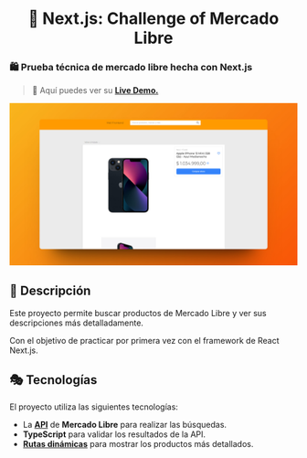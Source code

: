 <div align="center">
  
# 🔺 Next.js: Challenge of Mercado Libre

</div>

### 🛍 Prueba técnica de mercado libre hecha con Next.js

> 🧩 Aquí puedes ver su [**Live Demo.**](https://meli-prueba-abraham.vercel.app/)

![vista-previa](./public/images/preview/01-page-preview.jpg)

## 🚀 Descripción

Este proyecto permite buscar productos de Mercado Libre y ver sus descripciones más detalladamente.

Con el objetivo de practicar por primera vez con el framework de React Next.js.

## 🎭 Tecnologías

El proyecto utiliza las siguientes tecnologías:

- La [**API**](https://developers.mercadolibre.com.ar/es_ar/items-y-busquedas) de **Mercado Libre** para realizar las búsquedas.
- **TypeScript** para validar los resultados de la API.
- [**Rutas dinámicas**](https://nextjs.org/docs/app/building-your-application/routing/dynamic-routes) para mostrar los productos más detallados.

